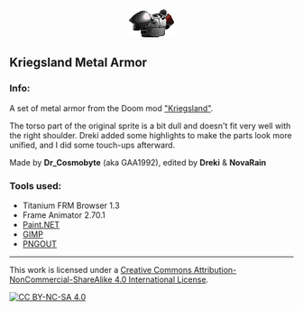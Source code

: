 <p align="center"><img src="/_pics/kriegsland_armor.png" alt="Kriegsland Metal Armor"/></p>

## Kriegsland Metal Armor

### Info:
A set of metal armor from the Doom mod ["Kriegsland"](https://dr-cosmobyte.itch.io/kriegsland).

The torso part of the original sprite is a bit dull and doesn't fit very well with the right shoulder. Dreki added some highlights to make the parts look more unified, and I did some touch-ups afterward.

Made by **Dr_Cosmobyte** (aka GAA1992), edited by **Dreki** & **NovaRain**

### Tools used:
* Titanium FRM Browser 1.3
* Frame Animator 2.70.1
* [Paint.NET](https://www.getpaint.net)
* [GIMP](https://www.gimp.org)
* [PNGOUT](http://advsys.net/ken/utils.htm)

--------------------------------------------------------------------------------
This work is licensed under a [Creative Commons Attribution-NonCommercial-ShareAlike 4.0 International License][cc-by-nc-sa].

[![CC BY-NC-SA 4.0][cc-by-nc-sa-image]][cc-by-nc-sa]

[cc-by-nc-sa]: https://creativecommons.org/licenses/by-nc-sa/4.0/
[cc-by-nc-sa-image]: https://licensebuttons.net/l/by-nc-sa/4.0/88x31.png
